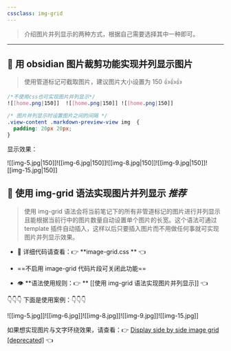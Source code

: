 ```yaml
---
cssclass: img-grid
---
```


>介绍图片并列显示的两种方式，根据自己需要选择其中一种即可。
---
## 🌸 用 obsidian 图片裁剪功能实现并列显示图片
>使用管道标记可截取图片，建议图片大小设置为 150  👍👍👍

``` css
/*不使用css也可实现图片并列显示*/
![[home.png|150]]  ![[home.png|150]] ![[home.png|150]]

/* 图片并列显示时设置图片之间的间隔 */
.view-content .markdown-preview-view img  {
  padding: 20px 20px;
}
```

显示效果：

![[img-5.jpg|150]]![[img-6.jpg|150]]![[img-8.jpg|150]]![[img-9.jpg|150]]![[img-15.jpg|150]]
## 🌼 使用 img-grid 语法实现图片并列显示  *推荐*
>使用 img-grid 语法会将当前笔记下的所有非管道标记的图片进行并列显示且能根据当前行中的图片数量自动设置单个图片的长宽。这个语法可通过 template 插件自动插入，这样以后只要插入图片而不用做任何事就可实现图片并列显示效果。

- 👀 详细代码请查看：👉 **image-grid.css **  👈

- ==不启用 image-grid 代码片段可关闭此功能==

- 👁 **语法使用规则：👉 ** [[使用 img-grid 语法实现图片并列显示]]   👈


👇👇👇 下面是使用案例：👇👇👇

![[img-5.jpg]]![[img-6.jpg]]![[img-8.jpg]]![[img-9.jpg]]![[img-15.jpg]]

如果想实现图片与文字环绕效果，请查看：👉 [Display side by side image grid \[deprecated\]](https://forum.obsidian.md/t/display-side-by-side-image-grid-deprecated/9359) 👈




